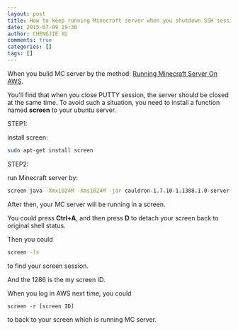 ```yaml
---
layout: post
title: How to keep running Minecraft server when you shutdown SSH session to AWS
date: 2015-07-09 19:30
author: CHENGJIE XU
comments: true
categories: []
tags: []
---
```


When you bulid MC server by the method: [Running Minecraft Server On AWS](https://blog.sonjasper.com/2015/07/06/running-minecraft-server-on-aws.html).

You'll find that when you close PUTTY session, the server should be closed at the same time. To avoid such a situation, you need to install a function named **screen** to your ubuntu server.

STEP1:

install screen:

```bash
sudo apt-get install screen
```

STEP2:

run Minecraft server by:

```bash
screen java -Xmx1024M -Xms1024M -jar cauldron-1.7.10-1.1388.1.0-server.jar nogui
```

After then, your MC server will be running in a screen.

You could press **Ctrl+A**, and then press **D** to detach your screen back to original shell status.

Then you could

```bash
screen -ls
```

to find your screen session.

And the 1286 is the my screen ID.

When you log in AWS next time, you could

```
screen -r [screen ID]
```

to back to your screen which is running MC server.
